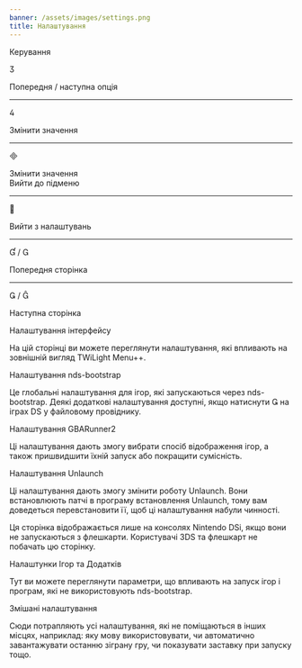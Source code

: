 ```yaml
---
banner: /assets/images/settings.png
title: Налаштування
---
```


<div id="conrols" class="section-title">Керування</div>
<div class="section-body">
    <div class="button-action-group">
        <p class="button-action button">&#xE07D;</p>
        <p class="button-action-text">Попередня / наступна опція</p>
    </div>
    <hr>
    <div class="button-action-group">
        <p class="button-action button">&#xE07E;</p>
        <p class="button-action-text">Змінити значення</p>
    </div>
    <hr>
    <div class="button-action-group">
        <p class="button-action button">&#xE000;</p>
        <p class="button-action-text">Змінити значення<br>Вийти до підменю</p>
    </div>
    <hr>
    <div class="button-action-group">
        <p class="button-action button">&#xE001;</p>
        <p class="button-action-text">Вийти з налаштувань</p>
    </div>
    <hr>
    <div class="button-action-group">
        <p class="button-action button">&#xE004; / &#xE002;</p>
        <p class="button-action-text">Попередня сторінка</p>
    </div>
    <hr>
    <div class="button-action-group">
        <p class="button-action button">&#xE003; / &#xE005;</p>
        <p class="button-action-text">Наступна сторінка</p>
    </div>
</div>

<div id="gui-settings" class="section-title">Налаштування інтерфейсу</div>
<div class="section-body">
    <p>На цій сторінці ви можете переглянути налаштування, які впливають на зовнішній вигляд TWiLight Menu++.</p>
</div>

<div id="nds-bootstrap-settings" class="section-title">Налаштування nds-bootstrap</div>
<div class="section-body">
    <p>Це глобальні налаштування для ігор, які запускаються через nds-bootstrap. Деякі додаткові налаштування доступні, якщо натиснути &#xE003; на іграх DS у файловому провіднику.</p>
</div>

<div id="gbarunner2-settings" class="section-title">Налаштування GBARunner2</div>
<div class="section-body">
    <p>Ці налаштування дають змогу вибрати спосіб відображення ігор, а також пришвидшити їхній запуск або покращити сумісність.</p>
</div>

<div id="unlaunch-settings" class="section-title">Налаштування Unlaunch</div>
<div class="section-body">
    <p>Ці налаштування дають змогу змінити роботу Unlaunch. Вони встановлюють патчі в програму встановлення Unlaunch, тому вам доведеться перевстановити її, щоб ці налаштування набули чинності.</p>
    <p>Ця сторінка відображається лише на консолях Nintendo DSi, якщо вони не запускаються з флешкарти. Користувачі 3DS та флешкарт не побачать цю сторінку.</p>
</div>

<div id="games-and-apps-settings" class="section-title">Налаштунки Ігор та Додатків</div>
<div class="section-body">
    <p>Тут ви можете переглянути параметри, що впливають на запуск ігор і програм, які не використовують nds-bootstrap.</p>
</div>

<div id="misc-settings" class="section-title">Змішані налаштування</div>
<div class="section-body">
    <p>Сюди потрапляють усі налаштування, які не поміщаються в інших місцях, наприклад: яку мову використовувати, чи автоматично завантажувати останню зіграну гру, чи показувати заставку при запуску тощо.</p>
</div>
